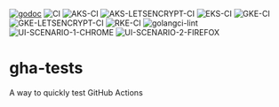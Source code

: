 [![godoc](https://pkg.go.dev/badge/epinio/epinio)](https://pkg.go.dev/github.com/epinio/epinio/internal/api/v1)
![CI](https://github.com/epinio/epinio/workflows/CI/badge.svg?event=schedule)
![AKS-CI](https://github.com/epinio/epinio/actions/workflows/aks-basic.yml/badge.svg?event=schedule)
![AKS-LETSENCRYPT-CI](https://github.com/epinio/epinio/actions/workflows/aks.yml/badge.svg?event=schedule)
![EKS-CI](https://github.com/epinio/epinio/actions/workflows/eks.yml/badge.svg?event=schedule)
![GKE-CI](https://github.com/epinio/epinio/actions/workflows/gke-basic.yml/badge.svg?event=schedule)
![GKE-LETSENCRYPT-CI](https://github.com/epinio/epinio/actions/workflows/gke.yml/badge.svg?event=schedule)
![RKE-CI](https://github.com/epinio/epinio/actions/workflows/rke.yml/badge.svg?event=schedule)
![golangci-lint](https://github.com/epinio/epinio/actions/workflows/golangci-lint.yml/badge.svg?event=schedule)
![UI-SCENARIO-1-CHROME](https://github.com/epinio/epinio-end-to-end-tests/actions/workflows/scenario_1_cypress_chrome.yml/badge.svg?event=schedule)
![UI-SCENARIO-2-FIREFOX](https://github.com/epinio/epinio-end-to-end-tests/actions/workflows/scenario_2_cypress_firefox.yml/badge.svg?event=schedule)

# gha-tests
A way to quickly test GitHub Actions
